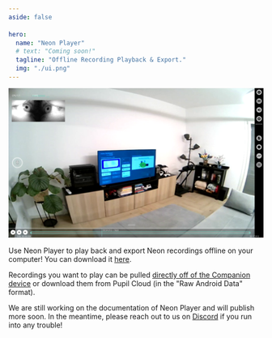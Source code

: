 ```yaml
---
aside: false

hero:
  name: "Neon Player"
  # text: "Coming soon!"
  tagline: "Offline Recording Playback & Export."
  img: "./ui.png"
---
```

<script setup>
  import { VPHomeHero } from "vitepress/theme"
</script>
<VPHomeHero />

![Neon Player UI](./ui.png)

Use Neon Player to play back and export Neon recordings offline on your computer! You can download it [here](https://github.com/pupil-labs/neon-player/releases/tag/v4.0).

Recordings you want to play can be pulled [directly off of the Companion device](/data-collection/transfer-recordings-via-usb/) or download them from Pupil Cloud (in the "Raw Android Data" format).

We are still working on the documentation of Neon Player and will publish more soon. In the meantime, please reach out to us on [Discord](https://pupil-labs.com/chat/) if you run into any trouble!